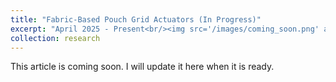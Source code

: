 ```yaml
---
title: "Fabric-Based Pouch Grid Actuators (In Progress)"
excerpt: "April 2025 - Present<br/><img src='/images/coming_soon.png' alt='coming_soon' style='max-width:100%; height:auto; width:25%;'>"
collection: research
---
```


This article is coming soon. I will update it here when it is ready.
